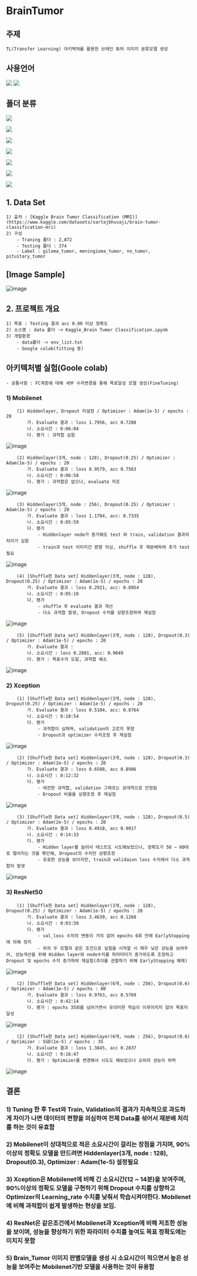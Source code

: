 # BrainTumor

## 주제 
    TL(Transfer Learning) 아키텍쳐를 활용한 브레인 튜머 이미지 분류모델 생성

## 사용언어
<a href="https://www.python.org/" target="_blank"><img src="https://img.shields.io/badge/Python-3776AB?style=flat&logo=python&logoColor=white"/></a>
<a href="https://jupyter.org/" target="_blank"><img src="https://img.shields.io/badge/Jupyter-F37626?style=flat&logo=jupyter&logoColor=white"/></a>

## 폴더 분류
<a href="https://www.python.org/" target="_blank"><img src="https://img.shields.io/badge/Python-3776AB?style=flat&logo=python&logoColor=white"/></a>

<a href="https://jupyter.org/" target="_blank"><img src="https://img.shields.io/badge/Jupyter-F37626?style=flat&logo=jupyter&logoColor=white"/></a>

<a href="https://www.tensorflow.org/?hl=ko" target="_blank"><img src="https://img.shields.io/badge/Tensorflow-FF6F00?style=flat&logo=tensorflow&logoColor=white"/></a>

<a href="https://keras.io/" target="_blank"><img src="https://img.shields.io/badge/Keras-D00000?style=flat&logo=keras&logoColor=white"/></a>

<a href="https://scikit-learn.org/stable/index.html" target="_blank"><img src="https://img.shields.io/badge/Scikitlearn-F7931E?style=flat&logo=Scikitlearn&logoColor=white"/></a>

<a href="https://numpy.org/" target="_blank"><img src="https://img.shields.io/badge/Numpy-013243?style=flat&logo=numpy&logoColor=white"/></a>

<a href="https://pandas.pydata.org/" target="_blank"><img src="https://img.shields.io/badge/Pandas-150458?style=flat&logo=pandas&logoColor=white"/></a>


## 1. Data Set
    1) 출처 : [Kaggle Brain Tumor Classification (MRI)](https://www.kaggle.com/datasets/sartajbhuvaji/brain-tumor-classification-mri)
    2) 구성
        - Traning 폴더 : 2,872
        - Testing 폴더 : 374
        - Label : giloma_tumor, meningioma_tumor, no_tumor, pituitary_tumor

## [Image Sample]
![image](https://github.com/Decoyer-71/BrainTumor/assets/127948197/b6264b69-bc08-4158-a6e8-7700b8490142)


## 2. 프로젝트 개요
    1) 목표 : Testing 결과 acc 0.90 이상 정확도 
    2) 소스명 : data 폴더 -> Kaggle_Brain Tumor Classification.ipynb
    3) 개발환경 
        - data폴더 -> env_list.txt
        - Google colab(fitting 용)
        
## 아키텍처별 실험(Goole colab)
    - 공통사항 : FC계층에 대해 세부 수치변경을 통해 목표달성 모델 생성(FineTuning)
### 1) Mobilenet 
        (1) Hiddenlayer, Dropout 미설정 / Optimizer : Adam(1e-5) / epochs : 20
            가. Evaluate 결과 : loss 1.7956, acc 0.7208
            나. 소요시간 : 0:06:04
            다. 평가 : 과적합 심함
![image](https://github.com/Decoyer-71/BrainTumor/assets/127948197/f9d138c7-657f-400d-a340-5d00aaf5072c)

        (2) Hiddenlayer(3개, node : 128), Dropout(0.25) / Optimizer : Adam(1e-5) / epochs : 20
            가. Evaluate 결과 : loss 0.9579, acc 0.7563
            나. 소요시간 : 0:06:58
            다. 평가 : 과적합은 없으나, evaluate 저조
![image](https://github.com/Decoyer-71/BrainTumor/assets/127948197/30aae419-c0b0-44c4-9e55-b6d7ac9644d7)

        (3) Hiddenlayer(3개, node : 256), Dropout(0.25) / Optimizer : Adam(1e-5) / epochs : 20
            가. Evaluate 결과 : loss 1.1784, acc: 0.7335
            나. 소요시간 : 0:05:59
            다. 평가 
                - Hiddenlayer node가 증가해도 test 와 train, validation 결과의 차이가 심함
                - train과 test 이미지간 편향 의심, shuffle 후 재분배하여 추가 test필요
![image](https://github.com/Decoyer-71/BrainTumor/assets/127948197/4b664bf6-af9d-4763-b474-365b12760194)

        (4) [Shuffle한 Data set] Hiddenlayer(3개, node : 128), Dropout(0.25) / Optimizer : Adam(1e-5) / epochs : 20
            가. Evaluate 결과 : loss 0.2921, acc: 0.8954
            나. 소요시간 : 0:05:10
            다. 평가 
                - shuffle 후 evaluate 결과 개선
                - 다소 과적합 발생, Dropout 수치를 상향조정하여 재실험       
![image](https://github.com/Decoyer-71/BrainTumor/assets/127948197/dc645b45-4e0e-4248-af71-3d0803acfb67)

        (5) [Shuffle한 Data set] Hiddenlayer(3개, node : 128), Dropout(0.3) / Optimizer : Adam(1e-5) / epochs : 20
            가. Evaluate 결과 : 
            나. 소요시간 : loss 0.2881, acc: 0.9049
            다. 평가 : 목표수치 도달, 과적합 해소
![image](https://github.com/Decoyer-71/BrainTumor/assets/127948197/8cf95a18-87ee-46ba-98c9-f5dc397a9990)


### 2) Xception 
        (1) [Shuffle한 Data set] Hiddenlayer(3개, node : 128), Dropout(0.25) / Optimizer : Adam(1e-5) / epochs : 20
            가. Evaluate 결과 : loss 0.5104, acc: 0.8764
            나. 소요시간 : 0:10:54
            다. 평가 
                - 과적합이 심하며, validation이 고르지 못함
                - Dropout과 optimizer 수치조정 후 재실험
![image](https://github.com/Decoyer-71/BrainTumor/assets/127948197/ce9e773b-692b-4850-ac29-106a49a3deb9)

        (2) [Shuffle한 Data set] Hiddenlayer(3개, node : 128), Dropout(0.3) / Optimizer : Adam(2e-5) / epochs : 20
            가. Evaluate 결과 : loss 0.6588, acc 0.8986
            나. 소요시간 : 0:12:32
            다. 평가 
                - 여전한 과적합, validation 그래프는 상대적으로 안정됨
                - Dropout 비율을 상향조정 후 재실험
![image](https://github.com/Decoyer-71/BrainTumor/assets/127948197/e88fe16e-fd93-4a8a-9854-fe04f9f5facb)

        (3) [Shuffle한 Data set] Hiddenlayer(3개, node : 128), Dropout(0.5) / Optimizer : Adam(2e-5) / epochs : 20
            가. Evaluate 결과 : loss 0.4918, acc 0.9017
            나. 소요시간 : 0:14:33
            다. 평가 
                - Hidden layer를 늘려서 테스트도 시도해보았으나, 정확도가 50 ~ 60대로 떨어지는 것을 확인해, Dropout의 수치만 상향조정
                - 유효한 성능을 보이지만, train과 validaion loss 수치에서 다소 과적합이 발생
![image](https://github.com/Decoyer-71/BrainTumor/assets/127948197/7d301fe7-9556-4c86-a2a4-2cfc648e4e4b)


### 3) ResNet50
        (1) [Shuffle한 Data set] Hiddenlayer(3개, node : 128), Dropout(0.25) / Optimizer : Adam(1e-5) / epochs : 20
            가. Evaluate 결과 : loss 3.4639, acc 0.1268
            나. 소요시간 : 0:03:50
            다. 평가 
                - val_loss 수치의 변동이 거의 없어 epochs 6회 만에 EarlyStopping에 의해 정지
                - 위의 두 모델과 같은 조건으로 실험을 시작할 시 매우 낮은 성능을 보여주어, 성능개선을 위해 Hidden layer와 node수치를 파라미터가 증가하도록 조정하고 Dropout 및 epochs 수치 증가하여 재실험(추이를 관찰하기 위해 EarlyStopping 해제)
![image](https://github.com/Decoyer-71/BrainTumor/assets/127948197/a3a96d6e-8f44-4540-ab33-ddf6ac5242c4)

        (2) [Shuffle한 Data set] Hiddenlayer(6개, node : 256), Dropout(0.6) / Optimizer : Adam(1e-5) / epochs : 80
            가. Evaluate 결과 : loss 0.9763, acc 0.5769
            나. 소요시간 : 0:42:14
            다. 평가 : epochs 35회를 넘어가면서 유의미한 학습이 이루어지지 않아 목표미달성
![image](https://github.com/Decoyer-71/BrainTumor/assets/127948197/4309b060-398f-4b92-be88-9efed61f42ae)

        (2) [Shuffle한 Data set] Hiddenlayer(6개, node : 256), Dropout(0.6) / Optimizer : SGD(1e-5) / epochs : 35
            가. Evaluate 결과 : loss 1.3845, acc 0.2837
            나. 소요시간 : 0:16:47
            다. 평가 : Optimizer를 변경해서 시도도 해보았으나 오히려 성능이 하락
![image](https://github.com/Decoyer-71/BrainTumor/assets/127948197/a41171fc-d140-4af7-ab28-6391f91a00be)


## 결론
### 1) Tuning 한 후 Test와 Train, Validation의 결과가 지속적으로 과도하게 차이가 나면 데이터의 편향을 의심하여 전체 Data를 섞어서 재분배 처리를 하는 것이 유효함
### 2) Mobilenet이 상대적으로 적은 소요시간이 걸리는 장점을 가지며, 90%이상의 정확도 모델을 만드려면 Hiddenlayer(3개, node : 128), Dropout(0.3), Optimizer : Adam(1e-5) 설정필요
### 3) Xception은 Mobilenet에 비해 긴 소요시간(12 ~ 14분)을 보여주며, 90%이상의 정확도 모델을 구현하기 위해 Dropout 수치를 상향하고 Optimizer의 Learning_rate 수치를 낮춰서 학습시켜야한다. Mobilenet에 비해 과적합이 쉽게 발생하는 현상을 보임.
### 4) ResNet은 같은조건에서 Mobilenet과 Xception에 비해 저조한 성능을 보이며, 성능을 향상하기 위한 파라미터 수치를 높여도 목표 정확도에는 미치지 못함
### 5) Brain_Tumor 이미지 판별모델을 생성 시 소요시간이 적으면서 높은 성능을 보여주는 Mobilenet기반 모델을 사용하는 것이 유용함 
    



  
